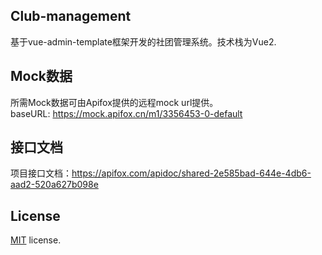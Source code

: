## Club-management
基于vue-admin-template框架开发的社团管理系统。技术栈为Vue2.
## Mock数据
所需Mock数据可由Apifox提供的远程mock url提供。  
baseURL: https://mock.apifox.cn/m1/3356453-0-default

## 接口文档
项目接口文档：https://apifox.com/apidoc/shared-2e585bad-644e-4db6-aad2-520a627b098e

## License

[MIT](https://github.com/PanJiaChen/vue-admin-template/blob/master/LICENSE) license.

